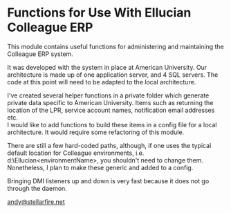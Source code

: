 # Functions for Use With Ellucian Colleague ERP

This module contains useful functions for administering and maintaining the Colleague ERP system.

It was developed with the system in place at American University.  Our architecture is made up of one application server, and 4 SQL servers.  The code at this point will need to be adapted to the local architecture.

I've created several helper functions in a private folder which generate private data specific to American University.  Items such as returning the location of the LPR, service account names, notification email addresses etc.  
I would like to add functions to build these items in a config file for a local architecture.  It would require some refactoring of this module.

There are still a few hard-coded paths, although, if one uses the typical default location for Colleague environments, i.e. d:\Ellucian\<environmentName>, you shouldn't need to change them.  Nonetheless, I plan to make these generic and added to a config.

Bringing DMI listeners up and down is very fast because it does not go through the daemon.

<andy@stellarfire.net>
